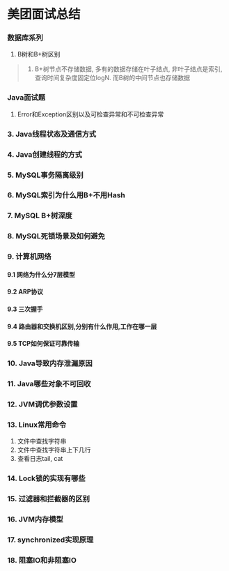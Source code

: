 # 美团面试总结
### 数据库系列
1. B树和B+树区别
> 1. B+树节点不存储数据, 多有的数据存储在叶子结点, 非叶子结点是索引, 查询时间复杂度固定位logN. 而B树的中间节点也存储数据

### Java面试题
1. Error和Exception区别以及可检查异常和不可检查异常
> 


### 3. Java线程状态及通信方式

### 4. Java创建线程的方式


### 5. MySQL事务隔离级别

### 6. MySQL索引为什么用B+不用Hash


### 7. MySQL B+树深度


### 8. MySQL死锁场景及如何避免


### 9. 计算机网络

#### 9.1 网络为什么分7层模型

#### 9.2 ARP协议

#### 9.3 三次握手

#### 9.4 路由器和交换机区别,分别有什么作用,工作在哪一层

#### 9.5 TCP如何保证可靠传输



### 10. Java导致内存泄漏原因

### 11. Java哪些对象不可回收

### 12. JVM调优参数设置

### 13. Linux常用命令
1. 文件中查找字符串
2. 文件中查找字符串上下几行
3. 查看日志tail, cat

### 14. Lock锁的实现有哪些

### 15. 过滤器和拦截器的区别

### 16. JVM内存模型

### 17. synchronized实现原理

### 18. 阻塞IO和非阻塞IO




